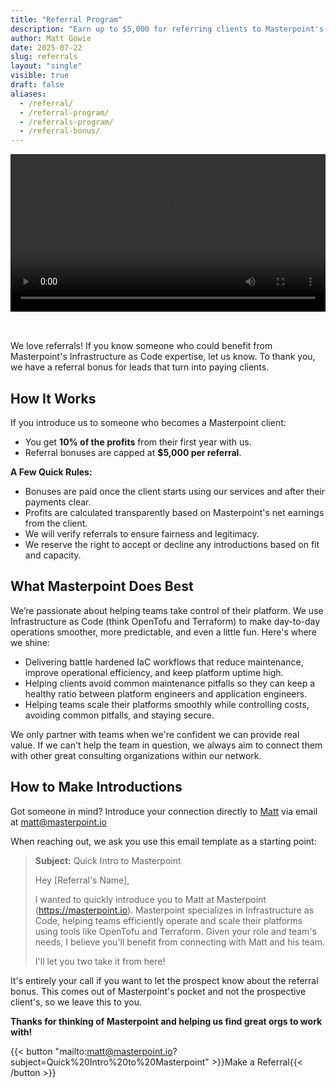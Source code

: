 ```yaml
---
title: "Referral Program"
description: "Earn up to $5,000 for referring clients to Masterpoint's Infrastructure as Code expertise. Learn about our referral bonus program."
author: Matt Gowie
date: 2025-07-22
slug: referrals
layout: "single"
visible: true
draft: false
aliases:
  - /referral/
  - /referral-program/
  - /referrals-program/
  - /referral-bonus/
---
```


<video width="100%" controls style="margin-bottom: 2rem;">
  <source src="/video/referral-program.mp4" type="video/mp4">
  Your browser does not support the video tag.
</video>

We love referrals! If you know someone who could benefit from Masterpoint's Infrastructure as Code expertise, let us know. To thank you, we have a referral bonus for leads that turn into paying clients.

## How It Works

If you introduce us to someone who becomes a Masterpoint client:

- You get **10% of the profits** from their first year with us.
- Referral bonuses are capped at **$5,000 per referral**.

**A Few Quick Rules:**

- Bonuses are paid once the client starts using our services and after their payments clear.
- Profits are calculated transparently based on Masterpoint's net earnings from the client.
- We will verify referrals to ensure fairness and legitimacy.
- We reserve the right to accept or decline any introductions based on fit and capacity.

## What Masterpoint Does Best

We’re passionate about helping teams take control of their platform. We use Infrastructure as Code (think OpenTofu and Terraform) to make day-to-day operations smoother, more predictable, and even a little fun. Here's where we shine:

- Delivering battle hardened IaC workflows that reduce maintenance, improve operational efficiency, and keep platform uptime high.
- Helping clients avoid common maintenance pitfalls so they can keep a healthy ratio between platform engineers and application engineers.
- Helping teams scale their platforms smoothly while controlling costs, avoiding common pitfalls, and staying secure.

We only partner with teams when we're confident we can provide real value. If we can't help the team in question, we always aim to connect them with other great consulting organizations within our network.

## How to Make Introductions

Got someone in mind? Introduce your connection directly to [Matt](https://www.linkedin.com/in/gowiem/) via email at [matt@masterpoint.io](mailto:matt@masterpoint.io)

When reaching out, we ask you use this email template as a starting point:

> **Subject:** Quick Intro to Masterpoint
>
> Hey [Referral's Name],
>
> I wanted to quickly introduce you to Matt at Masterpoint (https://masterpoint.io). Masterpoint specializes in Infrastructure as Code, helping teams efficiently operate and scale their platforms using tools like OpenTofu and Terraform. Given your role and team's needs, I believe you'll benefit from connecting with Matt and his team.
>
> I'll let you two take it from here!

It's entirely your call if you want to let the prospect know about the referral bonus. This comes out of Masterpoint's pocket and not the prospective client's, so we leave this to you.

**Thanks for thinking of Masterpoint and helping us find great orgs to work with!**

{{< button "mailto:matt@masterpoint.io?subject=Quick%20Intro%20to%20Masterpoint" >}}Make a Referral{{< /button >}}
